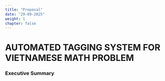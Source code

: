 ```yaml
---
title: "Proposal"
date: "29-09-2025"
weight: 1
chapter: false
---
```


# AUTOMATED TAGGING SYSTEM FOR VIETNAMESE MATH PROBLEM

### Executive Summary
